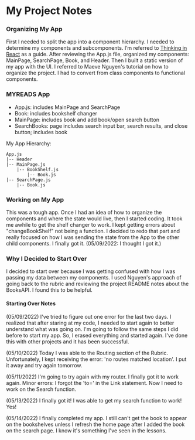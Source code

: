 # My Project Notes

### Organizing My App

First I needed to split the app into a component hierarchy. I needed to determine my components and subcomponents. I’m referred to [Thinking in React](https://reactjs.org/docs/thinking-in-react.html) as a guide. After reviewing the App.js file, organized my components: MainPage, SearchPage, Book, and Header.
Then I built a static version of my app with the UI. I referred to Maeve Nguyen's tutorial on how to organize the project. I had to convert from class components to functional components.

### MYREADS App

- App.js: includes MainPage and SearchPage
- Book: includes bookshelf changer
- MainPage: includes book and add book/open search button
- SearchBooks: page includes search input bar, search results, and close button; includes book

My App Hierarchy:

```
App.js
|-- Header
|-- MainPage.js
    |-- BookShelf.js
        |-- Book.js
|-- SearchPage.js
    |-- Book.js
```

### Working on My App

This was a tough app. Once I had an idea of how to organize the components and where the state would live, then I started coding. It took me awhile to get the shelf changer to work. I kept getting errors about "changeBookShelf" not being a function. I decided to redo that part and really focused on how I was sending the state from the App to the other child components. I finally got it. (05/09/2022: I thought I got it.)

### Why I Decided to Start Over

I decided to start over because I was getting confused with how I was passing my data between my components. I used Nguyen's approach of going back to the rubric and reviewing the project README notes about the BooksAPI. I found this to be helpful. 

#### Starting Over Notes

(05/09/2022) I've tried to figure out one error for the last two days. I realized that after staring at my code, I needed to start again to better understand what was going on. I'm going to follow the same steps I did before to start my app. So, I erased everything and started again. I've done this with other projects and it has been successful.

(05/10/2022) Today I was able to the Routing section of the Rubric. Unfortunately, I kept receiving the error: 'no routes matched location'. I put it away and try again tomorrow.

(05/11/2022) I'm going to try again with my router. I finally got it to work again. Minor errors: I forgot the 'to=' in the Link statement. Now I need to work on the Search function.

(05/13/2022) I finally got it! I was able to get my search function to work! Yes! 

(05/14/2022) I finally completed my app. I still can't get the book to appear on the bookshelves unless I refresh the home page after I added the book on the search page. I know it's something I've seen in the lessons. 




